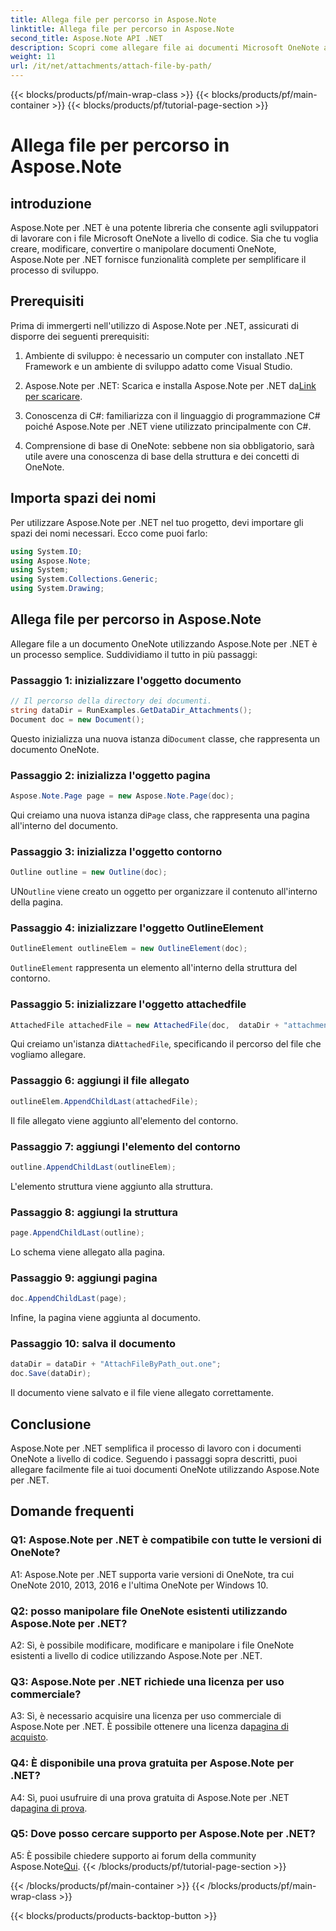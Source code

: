 ```yaml
---
title: Allega file per percorso in Aspose.Note
linktitle: Allega file per percorso in Aspose.Note
second_title: Aspose.Note API .NET
description: Scopri come allegare file ai documenti Microsoft OneNote a livello di codice utilizzando Aspose.Note per .NET. Semplifica il tuo processo di sviluppo con questo tutorial completo.
weight: 11
url: /it/net/attachments/attach-file-by-path/
---
```


{{< blocks/products/pf/main-wrap-class >}}
{{< blocks/products/pf/main-container >}}
{{< blocks/products/pf/tutorial-page-section >}}

# Allega file per percorso in Aspose.Note

## introduzione

Aspose.Note per .NET è una potente libreria che consente agli sviluppatori di lavorare con i file Microsoft OneNote a livello di codice. Sia che tu voglia creare, modificare, convertire o manipolare documenti OneNote, Aspose.Note per .NET fornisce funzionalità complete per semplificare il processo di sviluppo.

## Prerequisiti

Prima di immergerti nell'utilizzo di Aspose.Note per .NET, assicurati di disporre dei seguenti prerequisiti:

1. Ambiente di sviluppo: è necessario un computer con installato .NET Framework e un ambiente di sviluppo adatto come Visual Studio.

2.  Aspose.Note per .NET: Scarica e installa Aspose.Note per .NET da[Link per scaricare](https://releases.aspose.com/note/net/).

3. Conoscenza di C#: familiarizza con il linguaggio di programmazione C# poiché Aspose.Note per .NET viene utilizzato principalmente con C#.

4. Comprensione di base di OneNote: sebbene non sia obbligatorio, sarà utile avere una conoscenza di base della struttura e dei concetti di OneNote.

## Importa spazi dei nomi

Per utilizzare Aspose.Note per .NET nel tuo progetto, devi importare gli spazi dei nomi necessari. Ecco come puoi farlo:

```csharp
using System.IO;
using Aspose.Note;
using System;
using System.Collections.Generic;
using System.Drawing;
```

## Allega file per percorso in Aspose.Note

Allegare file a un documento OneNote utilizzando Aspose.Note per .NET è un processo semplice. Suddividiamo il tutto in più passaggi:

### Passaggio 1: inizializzare l'oggetto documento

```csharp
// Il percorso della directory dei documenti.
string dataDir = RunExamples.GetDataDir_Attachments();
Document doc = new Document();
```

 Questo inizializza una nuova istanza di`Document` classe, che rappresenta un documento OneNote.

### Passaggio 2: inizializza l'oggetto pagina

```csharp
Aspose.Note.Page page = new Aspose.Note.Page(doc);
```

 Qui creiamo una nuova istanza di`Page` class, che rappresenta una pagina all'interno del documento.

### Passaggio 3: inizializza l'oggetto contorno

```csharp
Outline outline = new Outline(doc);
```

 UN`Outline` viene creato un oggetto per organizzare il contenuto all'interno della pagina.

### Passaggio 4: inizializzare l'oggetto OutlineElement

```csharp
OutlineElement outlineElem = new OutlineElement(doc);
```

`OutlineElement` rappresenta un elemento all'interno della struttura del contorno.

### Passaggio 5: inizializzare l'oggetto attachedfile

```csharp
AttachedFile attachedFile = new AttachedFile(doc,  dataDir + "attachment.txt");
```

 Qui creiamo un'istanza di`AttachedFile`, specificando il percorso del file che vogliamo allegare.

### Passaggio 6: aggiungi il file allegato

```csharp
outlineElem.AppendChildLast(attachedFile);
```

Il file allegato viene aggiunto all'elemento del contorno.

### Passaggio 7: aggiungi l'elemento del contorno

```csharp
outline.AppendChildLast(outlineElem);
```

L'elemento struttura viene aggiunto alla struttura.

### Passaggio 8: aggiungi la struttura

```csharp
page.AppendChildLast(outline);
```

Lo schema viene allegato alla pagina.

### Passaggio 9: aggiungi pagina

```csharp
doc.AppendChildLast(page);
```

Infine, la pagina viene aggiunta al documento.

### Passaggio 10: salva il documento

```csharp
dataDir = dataDir + "AttachFileByPath_out.one";
doc.Save(dataDir);
```

Il documento viene salvato e il file viene allegato correttamente.

## Conclusione

Aspose.Note per .NET semplifica il processo di lavoro con i documenti OneNote a livello di codice. Seguendo i passaggi sopra descritti, puoi allegare facilmente file ai tuoi documenti OneNote utilizzando Aspose.Note per .NET.

## Domande frequenti

### Q1: Aspose.Note per .NET è compatibile con tutte le versioni di OneNote?

A1: Aspose.Note per .NET supporta varie versioni di OneNote, tra cui OneNote 2010, 2013, 2016 e l'ultima OneNote per Windows 10.

### Q2: posso manipolare file OneNote esistenti utilizzando Aspose.Note per .NET?

A2: Sì, è possibile modificare, modificare e manipolare i file OneNote esistenti a livello di codice utilizzando Aspose.Note per .NET.

### Q3: Aspose.Note per .NET richiede una licenza per uso commerciale?

A3: Sì, è necessario acquisire una licenza per uso commerciale di Aspose.Note per .NET. È possibile ottenere una licenza da[pagina di acquisto](https://purchase.aspose.com/buy).

### Q4: È disponibile una prova gratuita per Aspose.Note per .NET?

 A4: Sì, puoi usufruire di una prova gratuita di Aspose.Note per .NET da[pagina di prova](https://releases.aspose.com/).

### Q5: Dove posso cercare supporto per Aspose.Note per .NET?

 A5: È possibile chiedere supporto ai forum della community Aspose.Note[Qui](https://forum.aspose.com/c/note/28).
{{< /blocks/products/pf/tutorial-page-section >}}

{{< /blocks/products/pf/main-container >}}
{{< /blocks/products/pf/main-wrap-class >}}

{{< blocks/products/products-backtop-button >}}
